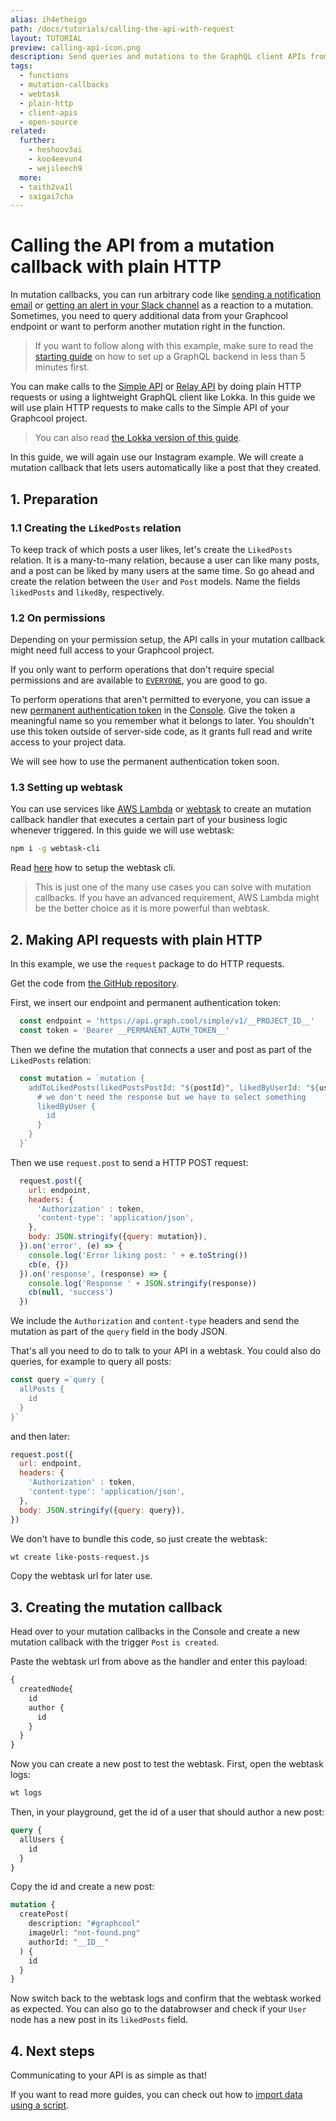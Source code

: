 ```yaml
---
alias: ih4etheigo
path: /docs/tutorials/calling-the-api-with-request
layout: TUTORIAL
preview: calling-api-icon.png
description: Send queries and mutations to the GraphQL client APIs from a webtask using plain http requests.
tags:
  - functions
  - mutation-callbacks
  - webtask
  - plain-http
  - client-apis
  - open-source
related:
  further:
    - heshoov3ai
    - koo4eevun4
    - wejileech9
  more:
  - taith2va1l
  - saigai7cha
---
```


# Calling the API from a mutation callback with plain HTTP

In mutation callbacks, you can run arbitrary code like [sending a notification email](!alias-saigai7cha) or [getting an alert in your Slack channel](!alias-dah6aifoce) as a reaction to a mutation. Sometimes, you need to query additional data from your Graphcool endpoint or want to perform another mutation right in the function.

> If you want to follow along with this example, make sure to read the [starting guide](!alias-thaeghi8ro) on how to set up a GraphQL backend in less than 5 minutes first.

You can make calls to the [Simple API](!alias-heshoov3ai) or [Relay API](!alias-aizoong9ah) by doing plain HTTP requests or using a lightweight GraphQL client like Lokka. In this guide we will use plain HTTP requests to make calls to the Simple API of your Graphcool project.

> You can also read [the Lokka version of this guide](!alias-taith2va1l).

In this guide, we will again use our Instagram example. We will create a mutation callback that lets users automatically like a post that they created.

## 1. Preparation

### 1.1 Creating the `LikedPosts` relation

To keep track of which posts a user likes, let's create the `LikedPosts` relation.
It is a many-to-many relation, because a user can like many posts, and a post can be liked by many users at the same time.
So go ahead and create the relation between the `User` and `Post` models. Name the fields `likedPosts` and `likedBy`, respectively.

### 1.2 On permissions

Depending on your permission setup, the API calls in your mutation callback might need full access to your Graphcool project.

If you only want to perform operations that don't require special permissions and are available to [`EVERYONE`](!alias-iegoo0heez#permission-parameters), you are good to go.

To perform operations that aren't permitted to everyone, you can issue a new [permanent authentication token](!alias-eip7ahqu5o#token-types) in the [Console](https://console.graph.cool). Give the token a meaningful name so you remember what it belongs to later. You shouldn't use this token outside of server-side code, as it grants full read and write access to your project data.

We will see how to use the permanent authentication token soon.

### 1.3 Setting up webtask

You can use services like [AWS Lambda](https://aws.amazon.com/de/lambda/getting-started/) or [webtask](https://webtask.io/) to create an mutation callback handler that executes a certain part of your business logic whenever triggered. In this guide we will use webtask:

```sh
npm i -g webtask-cli
```

Read [here](https://webtask.io/cli) how to setup the webtask cli.

> This is just one of the many use cases you can solve with mutation callbacks. If you have an advanced requirement, AWS Lambda might be the better choice as it is more powerful than webtask.

## 2. Making API requests with plain HTTP

In this example, we use the `request` package to do HTTP requests.

Get the code from [the GitHub repository](https://github.com/graphcool-examples/webtask-like-posts-example/tree/master/request).

First, we insert our endpoint and permanent authentication token:

```js
  const endpoint = 'https://api.graph.cool/simple/v1/__PROJECT_ID__'
  const token = 'Bearer __PERMANENT_AUTH_TOKEN__'
```

Then we define the mutation that connects a user and post as part of the `LikedPosts` relation:

```js
  const mutation = `mutation {
    addToLikedPosts(likedPostsPostId: "${postId}", likedByUserId: "${userId}") {
      # we don't need the response but we have to select something
      likedByUser {
        id
      }
    }
  }`
```

Then we use `request.post` to send a HTTP POST request:

```js
  request.post({
    url: endpoint,
    headers: {
      'Authorization' : token,
      'content-type': 'application/json',
    },
    body: JSON.stringify({query: mutation}),
  }).on('error', (e) => {
    console.log('Error liking post: ' + e.toString())
    cb(e, {})
  }).on('response', (response) => {
    console.log('Response ' + JSON.stringify(response))
    cb(null, 'success')
  })
```

We include the `Authorization` and `content-type` headers and send the mutation as part of the `query` field in the body JSON.

That's all you need to do to talk to your API in a webtask. You could also do queries, for example to query all posts:

```js
const query =`query {
  allPosts {
    id
  }
}`
```

and then later:

```js
request.post({
  url: endpoint,
  headers: {
    'Authorization' : token,
    'content-type': 'application/json',
  },
  body: JSON.stringify({query: query}),
})
```

We don't have to bundle this code, so just create the webtask:

```sh
wt create like-posts-request.js
```

Copy the webtask url for later use.

## 3. Creating the mutation callback

Head over to your mutation callbacks in the Console and create a new mutation callback with the trigger `Post` `is created`.

Paste the webtask url from above as the handler and enter this payload:

```js
{
  createdNode{
    id
    author {
      id
    }
  }
}
```

Now you can create a new post to test the webtask. First, open the webtask logs:

```sh
wt logs
```

Then, in your playground, get the id of a user that should author a new post:

```graphql
query {
  allUsers {
    id
  }
}
```

Copy the id and create a new post:

```graphql
mutation {
  createPost(
    description: "#graphcool"
    imageUrl: "not-found.png"
    authorId: "__ID__"
  ) {
    id
  }
}
```

Now switch back to the webtask logs and confirm that the webtask worked as expected. You can also go to the databrowser and check if your `User` node has a new post in its `likedPosts` field.

## 4. Next steps

Communicating to your API is as simple as that!

If you want to read more guides, you can check out how to [import data using a script](!alias-ga2ahnee2a).
